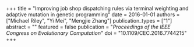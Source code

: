 +++
title = "Improving job shop dispatching rules via terminal weighting and adaptive mutation in genetic programming"
date = 2016-01-01
authors = ["Michael Riley", "Yi Mei", "Mengjie Zhang"]
publication_types = ["1"]
abstract = ""
featured = false
publication = "*Proceedings of the IEEE Congress on Evolutionary Computation*"
doi = "10.1109/CEC.2016.7744215"
+++

